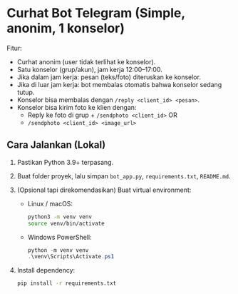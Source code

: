 # Curhat Bot Telegram (Simple, anonim, 1 konselor)

Fitur:
- Curhat anonim (user tidak terlihat ke konselor).
- Satu konselor (grup/akun), jam kerja 12:00–17:00.
- Jika dalam jam kerja: pesan (teks/foto) diteruskan ke konselor.
- Jika di luar jam kerja: bot membalas otomatis bahwa konselor sedang tutup.
- Konselor bisa membalas dengan `/reply <client_id> <pesan>`.
- Konselor bisa kirim foto ke klien dengan:
  - Reply ke foto di grup + `/sendphoto <client_id>` OR
  - `/sendphoto <client_id> <image_url>`

## Cara Jalankan (Lokal)

1. Pastikan Python 3.9+ terpasang.

2. Buat folder proyek, lalu simpan `bot_app.py`, `requirements.txt`, `README.md`.

3. (Opsional tapi direkomendasikan) Buat virtual environment:
   - Linux / macOS:
     ```bash
     python3 -m venv venv
     source venv/bin/activate
     ```
   - Windows PowerShell:
     ```powershell
     python -m venv venv
     .\venv\Scripts\Activate.ps1
     ```

4. Install dependency:
   ```bash
   pip install -r requirements.txt
